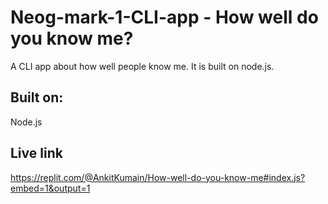 # Neog-mark-1-CLI-app - How well do you know me?
A CLI app about how well people know me. It is built on node.js.
## Built on:
Node.js
## Live link
https://replit.com/@AnkitKumain/How-well-do-you-know-me#index.js?embed=1&output=1

